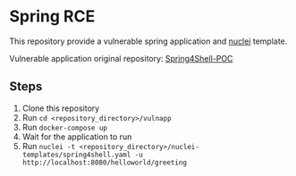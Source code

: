 # Spring RCE

This repository provide a vulnerable spring application and [nuclei](https://github.com/projectdiscovery/nuclei) template.

Vulnerable application original repository: [Spring4Shell-POC](https://github.com/reznok/Spring4Shell-POC)

## Steps

1. Clone this repository
2. Run `cd <repository_directory>/vulnapp`
3. Run `docker-compose up`
4. Wait for the application to run
5. Run `nuclei -t <repository_directory>/nuclei-templates/spring4shell.yaml -u http://localhost:8080/helloworld/greeting`
